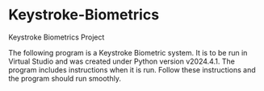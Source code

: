 # Keystroke-Biometrics
Keystroke Biometrics Project 

The following program is a Keystroke Biometric system. It is to be run in Virtual Studio and was created under Python version v2024.4.1. The program includes instructions when it is run. Follow these instructions and the program should run smoothly. 